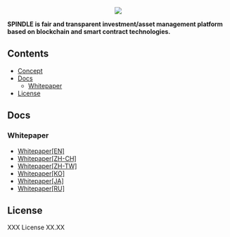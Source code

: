 <p align="center">
  <a href="https://spindle.zone"><img src="https://spindle.zone/common/img/logo.svg"></a>
</p>

**SPINDLE is fair and transparent investment/asset management platform based on blockchain and smart contract technologies.**

## Contents

- [Concept](#concept)
- [Docs](#docs)
  - [Whitepaper](#whitepaper)
- [License](#License)

## Docs

### Whitepaper

- [Whitepaper[EN]](https://spindle.zone/spindlewp_en.pdf)
- [Whitepaper[ZH-CH]](https://spindle.zone/spindlewp_zh-cn.pdf)
- [Whitepaper[ZH-TW]](https://spindle.zone/spindlewp_zh-tw.pdf)
- [Whitepaper[KO]](https://spindle.zone/spindlewp_ko.pdf)
- [Whitepaper[JA]](https://spindle.zone/spindlewp_ja.pdf)
- [Whitepaper[RU]](https://spindle.zone/spindlewp_ru.pdf)


## License
XXX License XX.XX